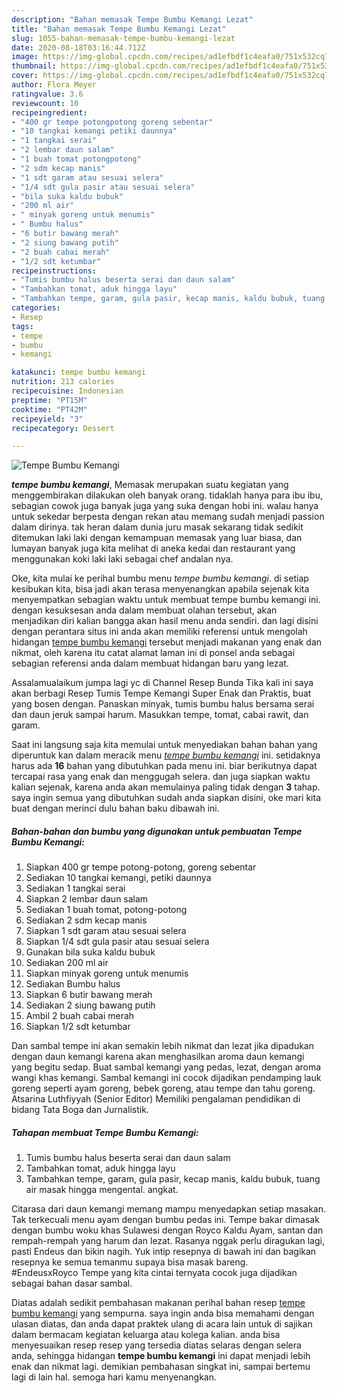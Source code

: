 ```yaml
---
description: "Bahan memasak Tempe Bumbu Kemangi Lezat"
title: "Bahan memasak Tempe Bumbu Kemangi Lezat"
slug: 1055-bahan-memasak-tempe-bumbu-kemangi-lezat
date: 2020-08-18T03:16:44.712Z
image: https://img-global.cpcdn.com/recipes/ad1efbdf1c4eafa0/751x532cq70/tempe-bumbu-kemangi-foto-resep-utama.jpg
thumbnail: https://img-global.cpcdn.com/recipes/ad1efbdf1c4eafa0/751x532cq70/tempe-bumbu-kemangi-foto-resep-utama.jpg
cover: https://img-global.cpcdn.com/recipes/ad1efbdf1c4eafa0/751x532cq70/tempe-bumbu-kemangi-foto-resep-utama.jpg
author: Flora Meyer
ratingvalue: 3.6
reviewcount: 10
recipeingredient:
- "400 gr tempe potongpotong goreng sebentar"
- "10 tangkai kemangi petiki daunnya"
- "1 tangkai serai"
- "2 lembar daun salam"
- "1 buah tomat potongpotong"
- "2 sdm kecap manis"
- "1 sdt garam atau sesuai selera"
- "1/4 sdt gula pasir atau sesuai selera"
- "bila suka kaldu bubuk"
- "200 ml air"
- " minyak goreng untuk menumis"
- " Bumbu halus"
- "6 butir bawang merah"
- "2 siung bawang putih"
- "2 buah cabai merah"
- "1/2 sdt ketumbar"
recipeinstructions:
- "Tumis bumbu halus beserta serai dan daun salam"
- "Tambahkan tomat, aduk hingga layu"
- "Tambahkan tempe, garam, gula pasir, kecap manis, kaldu bubuk, tuang air masak hingga mengental. angkat."
categories:
- Resep
tags:
- tempe
- bumbu
- kemangi

katakunci: tempe bumbu kemangi 
nutrition: 213 calories
recipecuisine: Indonesian
preptime: "PT15M"
cooktime: "PT42M"
recipeyield: "3"
recipecategory: Dessert

---
```



![Tempe Bumbu Kemangi](https://img-global.cpcdn.com/recipes/ad1efbdf1c4eafa0/751x532cq70/tempe-bumbu-kemangi-foto-resep-utama.jpg)

<b><i>tempe bumbu kemangi</i></b>, Memasak merupakan suatu kegiatan yang menggembirakan dilakukan oleh banyak orang. tidaklah hanya para ibu ibu, sebagian cowok juga banyak juga yang suka dengan hobi ini. walau hanya untuk sekedar berpesta dengan rekan atau memang sudah menjadi passion dalam dirinya. tak heran dalam dunia juru masak sekarang tidak sedikit ditemukan laki laki dengan kemampuan memasak yang luar biasa, dan lumayan banyak juga kita melihat di aneka kedai dan restaurant yang menggunakan koki laki laki sebagai chef andalan nya.

Oke, kita mulai ke perihal bumbu menu <i>tempe bumbu kemangi</i>. di setiap kesibukan kita, bisa jadi akan terasa menyenangkan apabila sejenak kita menyempatkan sebagian waktu untuk membuat tempe bumbu kemangi ini. dengan kesuksesan anda dalam membuat olahan tersebut, akan menjadikan diri kalian bangga akan hasil menu anda sendiri. dan lagi disini dengan perantara situs ini anda akan memiliki referensi untuk mengolah hidangan <u>tempe bumbu kemangi</u> tersebut menjadi makanan yang enak dan nikmat, oleh karena itu catat alamat laman ini di ponsel anda sebagai sebagian referensi anda dalam membuat hidangan baru yang lezat.

Assalamualaikum jumpa lagi yc di Channel Resep Bunda Tika kali ini saya akan berbagi Resep Tumis Tempe Kemangi Super Enak dan Praktis, buat yang bosen dengan. Panaskan minyak, tumis bumbu halus bersama serai dan daun jeruk sampai harum. Masukkan tempe, tomat, cabai rawit, dan garam.


Saat ini langsung saja kita memulai untuk menyediakan bahan bahan yang diperuntuk kan dalam meracik menu <u><i>tempe bumbu kemangi</i></u> ini. setidaknya harus ada <b>16</b> bahan yang dibutuhkan pada menu ini. biar berikutnya dapat tercapai rasa yang enak dan menggugah selera. dan juga siapkan waktu kalian sejenak, karena anda akan memulainya paling tidak dengan <b>3</b> tahap. saya ingin semua yang dibutuhkan sudah anda siapkan disini, oke mari kita buat dengan merinci dulu bahan baku dibawah ini.

<!--inarticleads1-->

##### Bahan-bahan dan bumbu yang digunakan untuk pembuatan Tempe Bumbu Kemangi:

1. Siapkan 400 gr tempe potong-potong, goreng sebentar
1. Sediakan 10 tangkai kemangi, petiki daunnya
1. Sediakan 1 tangkai serai
1. Siapkan 2 lembar daun salam
1. Sediakan 1 buah tomat, potong-potong
1. Sediakan 2 sdm kecap manis
1. Siapkan 1 sdt garam atau sesuai selera
1. Siapkan 1/4 sdt gula pasir atau sesuai selera
1. Gunakan bila suka kaldu bubuk
1. Sediakan 200 ml air
1. Siapkan  minyak goreng untuk menumis
1. Sediakan  Bumbu halus
1. Siapkan 6 butir bawang merah
1. Sediakan 2 siung bawang putih
1. Ambil 2 buah cabai merah
1. Siapkan 1/2 sdt ketumbar


Dan sambal tempe ini akan semakin lebih nikmat dan lezat jika dipadukan dengan daun kemangi karena akan menghasilkan aroma daun kemangi yang begitu sedap. Buat sambal kemangi yang pedas, lezat, dengan aroma wangi khas kemangi. Sambal kemangi ini cocok dijadikan pendamping lauk goreng seperti ayam goreng, bebek goreng, atau tempe dan tahu goreng. Atsarina Luthfiyyah (Senior Editor) Memiliki pengalaman pendidikan di bidang Tata Boga dan Jurnalistik. 

<!--inarticleads2-->

##### Tahapan membuat Tempe Bumbu Kemangi:

1. Tumis bumbu halus beserta serai dan daun salam
1. Tambahkan tomat, aduk hingga layu
1. Tambahkan tempe, garam, gula pasir, kecap manis, kaldu bubuk, tuang air masak hingga mengental. angkat.


Citarasa dari daun kemangi memang mampu menyedapkan setiap masakan. Tak terkecuali menu ayam dengan bumbu pedas ini. Tempe bakar dimasak dengan bumbu woku khas Sulawesi dengan Royco Kaldu Ayam, santan dan rempah-rempah yang harum dan lezat. Rasanya nggak perlu diragukan lagi, pasti Endeus dan bikin nagih. Yuk intip resepnya di bawah ini dan bagikan resepnya ke semua temanmu supaya bisa masak bareng. ⠀⠀⠀⠀⠀ #EndeusxRoyco Tempe yang kita cintai ternyata cocok juga dijadikan sebagai bahan dasar sambal. 

Diatas adalah sedikit pembahasan makanan perihal bahan resep <u>tempe bumbu kemangi</u> yang sempurna. saya ingin anda bisa memahami dengan ulasan diatas, dan anda dapat praktek ulang di acara lain untuk di sajikan dalam bermacam kegiatan keluarga atau kolega kalian. anda bisa menyesuaikan resep resep yang tersedia diatas selaras dengan selera anda, sehingga hidangan <b>tempe bumbu kemangi</b> ini dapat menjadi lebih enak dan nikmat lagi. demikian pembahasan singkat ini, sampai bertemu lagi di lain hal. semoga hari kamu menyenangkan.
